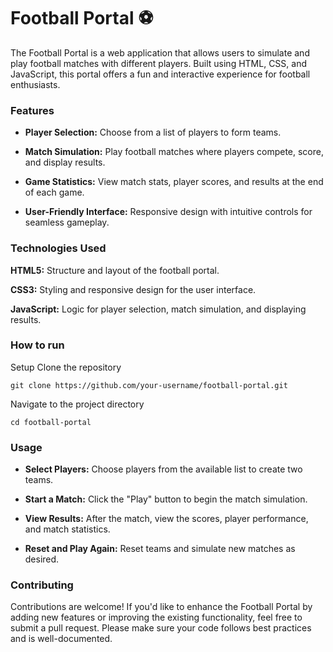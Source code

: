 # Football Portal ⚽️

The Football Portal is a web application that allows users to simulate and play football matches with different players. Built using HTML, CSS, and JavaScript, this portal offers a fun and interactive experience for football enthusiasts.

### Features
- **Player Selection:** Choose from a list of players to form teams.

- **Match Simulation:** Play football matches where players compete, score, and display results.

- **Game Statistics:** View match stats, player scores, and results at the end of each game.

- **User-Friendly Interface:** Responsive design with intuitive controls for seamless gameplay.
### Technologies Used
**HTML5:** Structure and layout of the football portal.

**CSS3:** Styling and responsive design for the user interface.

**JavaScript:** Logic for player selection, match simulation, and displaying results.

### How to run

Setup Clone the repository
```
git clone https://github.com/your-username/football-portal.git
```
Navigate to the project directory
```
cd football-portal
```
### Usage
- **Select Players:** Choose players from the available list to create two teams.

- **Start a Match:** Click the "Play" button to begin the match simulation.

- **View Results:** After the match, view the scores, player performance, and match statistics.

- **Reset and Play Again:** Reset teams and simulate new matches as desired.

### Contributing
Contributions are welcome! If you'd like to enhance the Football Portal by adding new features or improving the existing functionality, feel free to submit a pull request. Please make sure your code follows best practices and is well-documented.
